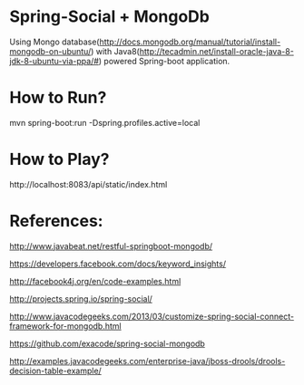 Spring-Social + MongoDb
===============================

Using Mongo database(http://docs.mongodb.org/manual/tutorial/install-mongodb-on-ubuntu/) with Java8(http://tecadmin.net/install-oracle-java-8-jdk-8-ubuntu-via-ppa/#) powered Spring-boot application.

How to Run?
===========

mvn spring-boot:run -Dspring.profiles.active=local

How to Play?
===========

http://localhost:8083/api/static/index.html


References:
===========

http://www.javabeat.net/restful-springboot-mongodb/

https://developers.facebook.com/docs/keyword_insights/

http://facebook4j.org/en/code-examples.html

http://projects.spring.io/spring-social/

http://www.javacodegeeks.com/2013/03/customize-spring-social-connect-framework-for-mongodb.html

https://github.com/exacode/spring-social-mongodb

http://examples.javacodegeeks.com/enterprise-java/jboss-drools/drools-decision-table-example/

